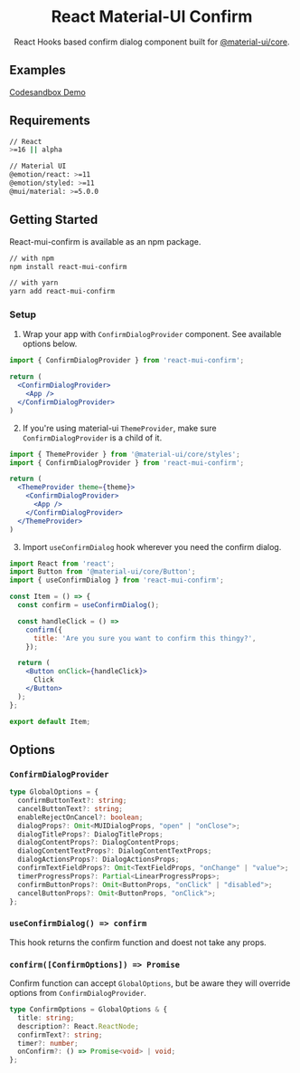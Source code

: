 <h1 align="center">React Material-UI Confirm</h1>

<div align="center">
  
React Hooks based confirm dialog component built for [@material-ui/core](https://material-ui.com/).

</div>

## Examples

[Codesandbox Demo](https://codesandbox.io/s/react-material-ui-confirm-examples-19c0i)

## Requirements

```sh
// React
>=16 || alpha

// Material UI
@emotion/react: >=11
@emotion/styled: >=11
@mui/material: >=5.0.0
```

## Getting Started

React-mui-confirm is available as an npm package.

```sh
// with npm
npm install react-mui-confirm

// with yarn
yarn add react-mui-confirm
```

### Setup

1. Wrap your app with `ConfirmDialogProvider` component. See available options below.


```jsx
import { ConfirmDialogProvider } from 'react-mui-confirm';

return (
  <ConfirmDialogProvider>
    <App />
  </ConfirmDialogProvider>
)
```
2. If you're using material-ui `ThemeProvider`, make sure `ConfirmDialogProvider` is a child of it.
  
```jsx
import { ThemeProvider } from '@material-ui/core/styles';
import { ConfirmDialogProvider } from 'react-mui-confirm';

return (
  <ThemeProvider theme={theme}>
    <ConfirmDialogProvider>
      <App />
    </ConfirmDialogProvider>
  </ThemeProvider>
)
```

3. Import `useConfirmDialog` hook wherever you need the confirm dialog.

```jsx
import React from 'react';
import Button from '@material-ui/core/Button';
import { useConfirmDialog } from 'react-mui-confirm';

const Item = () => {
  const confirm = useConfirmDialog();

  const handleClick = () =>
    confirm({
      title: 'Are you sure you want to confirm this thingy?',
    });

  return (
    <Button onClick={handleClick}>
      Click
    </Button>
  );
};

export default Item;
```

## Options

### `ConfirmDialogProvider`

```ts
type GlobalOptions = {
  confirmButtonText?: string;
  cancelButtonText?: string;
  enableRejectOnCancel?: boolean;
  dialogProps?: Omit<MUIDialogProps, "open" | "onClose">;
  dialogTitleProps?: DialogTitleProps;
  dialogContentProps?: DialogContentProps;
  dialogContentTextProps?: DialogContentTextProps;
  dialogActionsProps?: DialogActionsProps;
  confirmTextFieldProps?: Omit<TextFieldProps, "onChange" | "value">;
  timerProgressProps?: Partial<LinearProgressProps>;
  confirmButtonProps?: Omit<ButtonProps, "onClick" | "disabled">;
  cancelButtonProps?: Omit<ButtonProps, "onClick">;
};
```

### `useConfirmDialog() => confirm`

This hook returns the confirm function and doest not take any props.

### `confirm([ConfirmOptions]) => Promise`

Confirm function can accept `GlobalOptions`, but be aware they will override options from `ConfirmDialogProvider`.

```ts
type ConfirmOptions = GlobalOptions & {
  title: string;
  description?: React.ReactNode;
  confirmText?: string;
  timer?: number;
  onConfirm?: () => Promise<void> | void;
};
```
